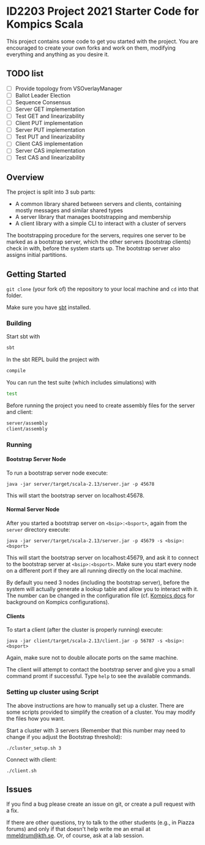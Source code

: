 # ID2203 Project 2021 Starter Code for Kompics Scala

This project contains some code to get you started with the project.
You are encouraged to create your own forks and work on them, modifying everything and anything as you desire it.

## TODO list

- [ ] Provide topology from VSOverlayManager
- [ ] Ballot Leader Election
- [ ] Sequence Consensus
- [ ] Server GET implementation
- [ ] Test GET and linearizability
- [ ] Client PUT implementation
- [ ] Server PUT implementation
- [ ] Test PUT and linearizability
- [ ] Client CAS implementation
- [ ] Server CAS implementation
- [ ] Test CAS and linearizability

## Overview

The project is split into 3 sub parts:

- A common library shared between servers and clients, containing mostly messages and similar shared types
- A server library that manages bootstrapping and membership
- A client library with a simple CLI to interact with a cluster of servers

The bootstrapping procedure for the servers, requires one server to be marked as a bootstrap server, which the other servers (bootstrap clients) check in with, before the system starts up. The bootstrap server also assigns initial partitions.

## Getting Started

`git clone` (your fork of) the repository to your local machine and `cd` into that folder.

Make sure you have [sbt](https://www.scala-sbt.org/) installed.

### Building

Start sbt with

```bash
sbt
```

In the sbt REPL build the project with

```bash
compile
```

You can run the test suite (which includes simulations) with

```bash
test
```

Before running the project you need to create assembly files for the server and client:

```bash
server/assembly
client/assembly
```

### Running

#### Bootstrap Server Node
To run a bootstrap server node execute:

```
java -jar server/target/scala-2.13/server.jar -p 45678
```

This will start the bootstrap server on localhost:45678.

#### Normal Server Node
After you started a bootstrap server on `<bsip>:<bsport>`, again from the `server` directory execute:

```
java -jar server/target/scala-2.13/server.jar -p 45679 -s <bsip>:<bsport>
```
This will start the bootstrap server on localhost:45679, and ask it to connect to the bootstrap server at `<bsip>:<bsport>`.
Make sure you start every node on a different port if they are all running directly on the local machine.

By default you need 3 nodes (including the bootstrap server), before the system will actually generate a lookup table and allow you to interact with it.
The number can be changed in the configuration file (cf. [Kompics docs](http://kompics.github.io/current/tutorial/networking/basic/basic.html#cleanup-config-files-classmatchers-and-assembly) for background on Kompics configurations).

#### Clients
To start a client (after the cluster is properly running) execute:

```
java -jar client/target/scala-2.13/client.jar -p 56787 -s <bsip>:<bsport>
```

Again, make sure not to double allocate ports on the same machine.

The client will attempt to contact the bootstrap server and give you a small command promt if successful. Type `help` to see the available commands.

### Setting up cluster using Script

The above instructions are how to manually set up a cluster. There are some scripts provided to simplify 
the creation of a cluster. You may modify the files how you want.

Start a cluster with 3 servers (Remember that this number may need to change if you adjust the Bootstrap threshold):

```
./cluster_setup.sh 3
```

Connect with client:

```
./client.sh
```

## Issues
If you find a bug please create an issue on git, or create a pull request with a fix.

If there are other questions, try to talk to the other students (e.g., in Piazza forums) and only if that doesn't help write me an email at <mmeldrum@kth.se>. Or, of course, ask at a lab session.
